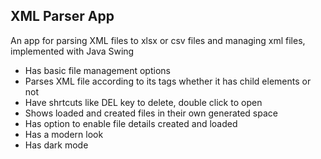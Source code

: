 ## XML Parser App
An app for parsing XML files to xlsx or csv files and managing xml files, implemented with Java Swing
- Has basic file management options
- Parses XML file according to its tags whether it has child elements or not
- Have shrtcuts like DEL key to delete, double click to open
- Shows loaded and created files in their own generated space
- Has option to enable file details created and loaded
- Has a modern look
- Has dark mode
  
